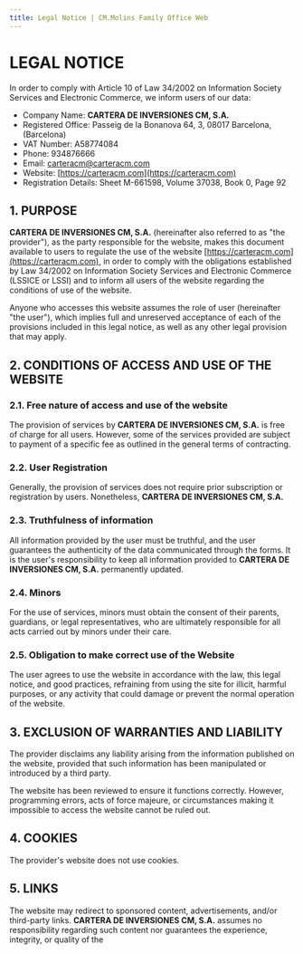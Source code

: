 ```yaml
---
title: Legal Notice | CM.Molins Family Office Web
---
```


# LEGAL NOTICE

In order to comply with Article 10 of Law 34/2002 on Information Society Services and Electronic Commerce, we inform users of our data:

- Company Name: **CARTERA DE INVERSIONES CM, S.A.**
- Registered Office: Passeig de la Bonanova 64, 3, 08017 Barcelona, (Barcelona)
- VAT Number: A58774084
- Phone: 934876666
- Email: carteracm@carteracm.com
- Website: [https://carteracm.com](https://carteracm.com)
- Registration Details: Sheet M-661598, Volume 37038, Book 0, Page 92

## 1. PURPOSE
**CARTERA DE INVERSIONES CM, S.A.** (hereinafter also referred to as "the provider"), as the party responsible for the website, makes this document available to users to regulate the use of the website [https://carteracm.com](https://carteracm.com), in order to comply with the obligations established by Law 34/2002 on Information Society Services and Electronic Commerce (LSSICE or LSSI) and to inform all users of the website regarding the conditions of use of the website.

Anyone who accesses this website assumes the role of user (hereinafter "the user"), which implies full and unreserved acceptance of each of the provisions included in this legal notice, as well as any other legal provision that may apply.

## 2. CONDITIONS OF ACCESS AND USE OF THE WEBSITE
### 2.1. Free nature of access and use of the website
The provision of services by **CARTERA DE INVERSIONES CM, S.A.** is free of charge for all users. However, some of the services provided are subject to payment of a specific fee as outlined in the general terms of contracting.

### 2.2. User Registration
Generally, the provision of services does not require prior subscription or registration by users. Nonetheless, **CARTERA DE INVERSIONES CM, S.A.**

### 2.3. Truthfulness of information
All information provided by the user must be truthful, and the user guarantees the authenticity of the data communicated through the forms. It is the user's responsibility to keep all information provided to **CARTERA DE INVERSIONES CM, S.A.** permanently updated.

### 2.4. Minors
For the use of services, minors must obtain the consent of their parents, guardians, or legal representatives, who are ultimately responsible for all acts carried out by minors under their care.

### 2.5. Obligation to make correct use of the Website
The user agrees to use the website in accordance with the law, this legal notice, and good practices, refraining from using the site for illicit, harmful purposes, or any activity that could damage or prevent the normal operation of the website.

## 3. EXCLUSION OF WARRANTIES AND LIABILITY
The provider disclaims any liability arising from the information published on the website, provided that such information has been manipulated or introduced by a third party.

The website has been reviewed to ensure it functions correctly. However, programming errors, acts of force majeure, or circumstances making it impossible to access the website cannot be ruled out.

## 4. COOKIES
The provider's website does not use cookies.

## 5. LINKS
The website may redirect to sponsored content, advertisements, and/or third-party links. **CARTERA DE INVERSIONES CM, S.A.** assumes no responsibility regarding such content nor guarantees the experience, integrity, or quality of the
